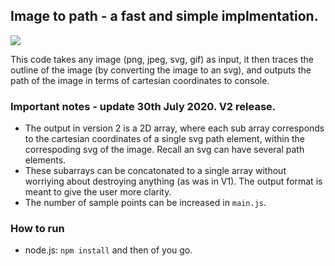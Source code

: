 ## Image to path - a fast and simple implmentation.

![](https://media.giphy.com/media/SXadTDcBz24BCIv8kh/giphy.gif)

This code takes any image (png, jpeg, svg, gif) as input, it then traces the outline of the image (by converting the image to an svg), and outputs the path of the image in terms of cartesian coordinates to console.

### Important notes - update 30th July 2020. V2 release.

- The output in version 2 is a 2D array, where each sub array corresponds to the cartesian coordinates of a single svg path element, within the correspoding svg of the image. Recall an svg can have several path elements.
- These subarrays can be concatonated to a single array without worriying about destroying anything (as was in V1). The output format is meant to give the user more clarity.
- The number of sample points can be increased in `main.js`.

### How to run

- node.js: `npm install` and then of you go.
